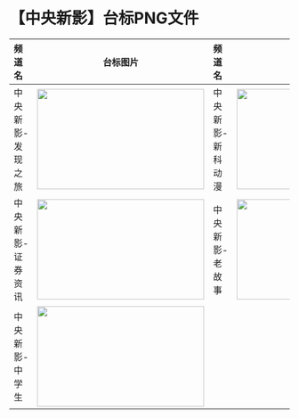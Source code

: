 # 【中央新影】台标PNG文件
|频道名|台标图片|频道名|台标图片|
|:---|:---:|:---|:---:|
|中央新影-发现之旅|<img src="https://raw.githubusercontent.com/wanglindl/TVLogo/main/img/CNDfxzl.png" width="300" height="180">|中央新影-新科动漫|<img src="https://raw.githubusercontent.com/wanglindl/TVLogo/main/img/CNDxkdm.png" width="300" height="180">|
|中央新影-证券资讯|<img src="https://raw.githubusercontent.com/wanglindl/TVLogo/main/img/CNDzqzx.png" width="300" height="180">|中央新影-老故事|<img src="https://raw.githubusercontent.com/wanglindl/TVLogo/main/img/CNDlgs.png" width="300" height="180">|
|中央新影-中学生|<img src="https://raw.githubusercontent.com/wanglindl/TVLogo/main/img/CNDzxs.png" width="300" height="180">|
